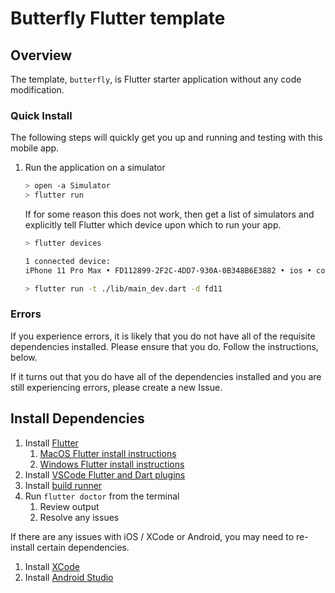 # Butterfly Flutter template

## Overview

The template, `butterfly`, is Flutter starter application without any code modification.

### Quick Install

The following steps will quickly get you up and running and testing with this mobile app.

1. Run the application on a simulator

   ```bash
   > open -a Simulator
   > flutter run
   ```

   If for some reason this does not work, then get a list of simulators and explicitly tell Flutter which device upon which to run your app.

   ```bash
   > flutter devices

   1 connected device:
   iPhone 11 Pro Max • FD112899-2F2C-4DD7-930A-0B348B6E3882 • ios • com.apple.CoreSimulator.SimRuntime.iOS-13-3 (simulator)

   > flutter run -t ./lib/main_dev.dart -d fd11
   ```

### Errors

If you experience errors, it is likely that you do not have all of the requisite dependencies installed. Please ensure that you do. Follow the instructions, below.

If it turns out that you do have all of the dependencies installed and you are still experiencing errors, please create a new Issue.

## Install Dependencies

1. Install [Flutter](https://flutter.dev/docs/get-started/install)
   1. [MacOS Flutter install instructions](https://flutter.dev/docs/get-started/install/macos)
   1. [Windows Flutter install instructions](https://flutter.dev/docs/get-started/install/windows)
1. Install [VSCode Flutter and Dart plugins](https://flutter.dev/docs/get-started/editor?tab=vscode)
1. Install [build runner](https://dart.dev/tools/build_runner)
1. Run `flutter doctor` from the terminal
   1. Review output
   1. Resolve any issues

If there are any issues with iOS / XCode or Android, you may need to re-install certain dependencies.

1. Install [XCode](https://apps.apple.com/us/app/xcode/id497799835?mt=12)
1. Install [Android Studio](https://developer.android.com/studio/install)
